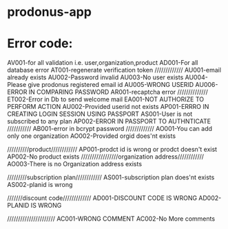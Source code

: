 prodonus-app
============


Error code:
=============
AV001-for all validation i.e. user,organization,product
AD001-For all database error
AT001-regenerate verification token
/////////////
AU001-email already exists
AU002-Password invalid
AU003-No user exists
AU004-Please give prodonus registered email id
AU005-WRONG USERID
AU006-ERROR IN COMPARING PASSWORD
AR001-recaptcha error
//////////////
ET002-Error in Db to send welcome mail
EA001-NOT AUTHORIZE TO PERFORM ACTION
AU002-Provided userid not exists
AP001-ERRRO IN CREATING LOGIN SESSION USING PASSPORT
AS001-User is not subscribed to any plan
AP002-ERROR IN PASSPORT TO AUTHNTICATE
///////////
AB001-error in bcrypt password
/////////////
AO001-You can add only one organization
AO002-Provided orgid does'nt exists



//////////product////////////
AP001-prodct id is wrong or prodct doesn't exist
AP002-No product exists
/////////////////organization address////////////
AO003-There is no Organization address exists

/////////subscription plan////////////
AS001-subscription plan does'nt exists
AS002-planid is wrong


///////discount code/////////////
AD001-DISCOUNT CODE IS WRONG
AD002-PLANID IS WRONG

//////////////////////
AC001-WRONG COMMENT
AC002-No More comments